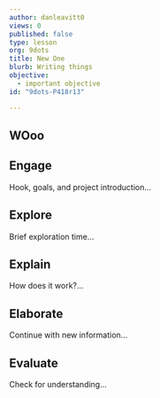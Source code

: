 ```yaml
---
author: danleavitt0
views: 0
published: false
type: lesson
org: 9dots
title: New One
blurb: Writing things
objective: 
  - important objective
id: "9dots-P418r13"

---
```


## WOoo

## Engage
Hook, goals, and project introduction...

## Explore
Brief exploration time...

## Explain
How does it work?...

## Elaborate
Continue with new information...

## Evaluate
Check for understanding... 
